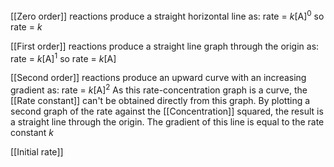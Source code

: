 [[Zero order]] reactions produce a straight horizontal line as:
rate = *k*[A]<sup>0</sup> so rate = *k*

[[First order]] reactions produce a straight line graph through the origin as:
rate = *k*[A]<sup>1</sup> so rate = *k*[A]

[[Second order]] reactions produce an upward curve with an increasing gradient as:
rate = *k*[A]<sup>2</sup> 
As this rate-concentration graph is a curve, the [[Rate constant]] can't be obtained directly from this graph.
By plotting a second graph of the rate against the [[Concentration]] squared, the result is a straight line through the origin. The gradient of this line is equal to the rate constant *k* 

[[Initial rate]]
